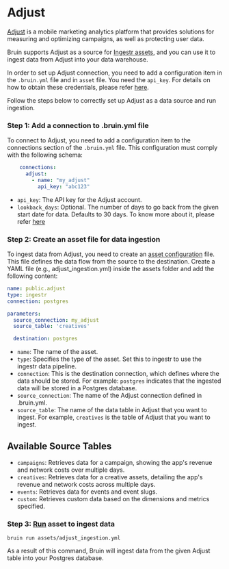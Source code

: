 # Adjust
[Adjust](https://www.adjust.com/) is a mobile marketing analytics platform that provides solutions for measuring and optimizing campaigns, as well as protecting user data.

Bruin supports Adjust as a source for [Ingestr assets](/assets/ingestr), and you can use it to ingest data from Adjust into your data warehouse.

In order to set up Adjust connection, you need to add a configuration item in the `.bruin.yml` file and in `asset` file. You need the `api_key`. For details on how to obtain these credentials, please refer [here](https://dev.adjust.com/en/api/rs-api/authentication/).

Follow the steps below to correctly set up Adjust as a data source and run ingestion.

### Step 1: Add a connection to .bruin.yml file

To connect to Adjust, you need to add a configuration item to the connections section of the `.bruin.yml` file. This configuration must comply with the following schema:

```yaml
    connections:
      adjust:
        - name: "my_adjust"
          api_key: "abc123"
```
- `api_key`: The API key for the Adjust account.
- `lookback_days`: Optional. The number of days to go back from the given start date for data. Defaults to 30 days. To know more about it, please refer [here](https://bruin-data.github.io/ingestr/supported-sources/adjust.html#lookback-days)

### Step 2: Create an asset file for data ingestion

To ingest data from Adjust, you need to create an [asset configuration](/assets/ingestr#asset-structure) file. This file defines the data flow from the source to the destination. Create a YAML file (e.g., adjust_ingestion.yml) inside the assets folder and add the following content:

```yaml
name: public.adjust
type: ingestr
connection: postgres

parameters:
  source_connection: my_adjust
  source_table: 'creatives'

  destination: postgres
```

- `name`: The name of the asset.
- `type`: Specifies the type of the asset. Set this to ingestr to use the ingestr data pipeline.
- `connection`: This is the destination connection, which defines where the data should be stored. For example: `postgres` indicates that the ingested data will be stored in a Postgres database.
- `source_connection`: The name of the Adjust connection defined in .bruin.yml.
- `source_table`: The name of the data table in Adjust that you want to ingest. For example, `creatives` is the table of Adjust that you want to ingest.

## Available Source Tables

- `campaigns`: Retrieves data for a campaign, showing the app's revenue and network costs over multiple days.
- `creatives`: Retrieves data for a creative assets, detailing the app's revenue and network costs across multiple days.
- `events`: Retrieves data for events and event slugs.
- `custom`: Retrieves custom data based on the dimensions and metrics specified.

### Step 3: [Run](/commands/run) asset to ingest data
```     
bruin run assets/adjust_ingestion.yml
```
As a result of this command, Bruin will ingest data from the given Adjust table into your Postgres database.